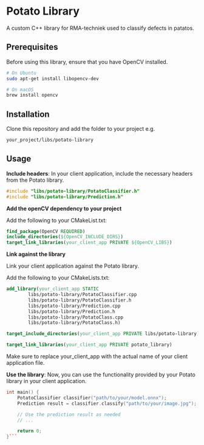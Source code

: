 # Potato Library

A custom C++ library for RMA-techniek used to classify defects in patatos.

## Prerequisites

Before using this library, ensure that you have OpenCV installed.

```bash
# On Ubuntu
sudo apt-get install libopencv-dev

# On macOS
brew install opencv
```

## Installation
Clone this repository and add the folder to your project e.g. 
```bash
your_project/libs/potato-library
```


## Usage
**Include headers**: In your client application, include the necessary headers from the Potato library. 
```cpp
#include "libs/potato-library/PotatoClassifier.h"
#include "libs/potato-library/Prediction.h"
```
**Add the openCV dependency to your project**

Add the following to your CMakeList.txt:
```cmake
find_package(OpenCV REQUIRED)
include_directories(${OpenCV_INCLUDE_DIRS})
target_link_libraries(your_client_app PRIVATE ${OpenCV_LIBS})
```
**Link against the library**

Link your client application against the Potato library.

Add the following to your CMakeLists.txt:
```cmake
add_library(your_client_app STATIC
        libs/potato-library/PotatoClassifier.cpp
        libs/potato-library/PotatoClassifier.h
        libs/potato-library/Prediction.cpp
        libs/potato-library/Prediction.h
        libs/potato-library/PotatoClass.cpp
        libs/potato-library/PotatoClass.h)

target_include_directories(your_client_app PRIVATE libs/potato-library)

target_link_libraries(your_client_app PRIVATE potato_library)
```
Make sure to replace your_client_app with the actual name of your client application file.

**Use the library**:  Now, you can use the functionality provided by your Potato library in your client application.
```cpp
int main() {
    PotatoClassifier classifier("path/to/your/model.onnx");
    Prediction result = classifier.classify("path/to/your/image.jpg");

    // Use the prediction result as needed
    // ...

    return 0;
}```
